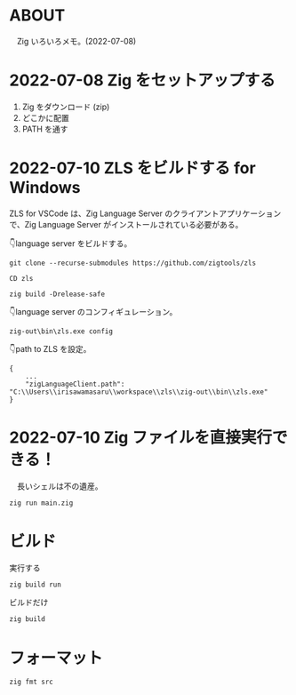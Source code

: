 # ABOUT

　Zig いろいろメモ。(2022-07-08)

# 2022-07-08 Zig をセットアップする

1. Zig をダウンロード (zip)
2. どこかに配置
3. PATH を通す


# 2022-07-10 ZLS をビルドする for Windows

ZLS for VSCode は、Zig Language Server のクライアントアプリケーションで、Zig Language Server がインストールされている必要がある。

👇language server をビルドする。

```CMD
git clone --recurse-submodules https://github.com/zigtools/zls

CD zls

zig build -Drelease-safe
```

👇language server のコンフィギュレーション。

```CMD
zig-out\bin\zls.exe config
```

👇path to ZLS を設定。

```
{
    ...
    "zigLanguageClient.path": "C:\\Users\\irisawamasaru\\workspace\\zls\\zig-out\\bin\\zls.exe"
}
```

# 2022-07-10 Zig ファイルを直接実行できる！

　長いシェルは不の遺産。

```sh
zig run main.zig
```

# ビルド

実行する
```sh
zig build run
```

ビルドだけ
```sh
zig build
```

# フォーマット
```sh
zig fmt src
```
